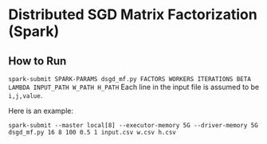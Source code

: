 # Distributed SGD Matrix Factorization (Spark)

## How to Run

`spark-submit SPARK-PARAMS dsgd_mf.py FACTORS WORKERS ITERATIONS BETA LAMBDA INPUT_PATH W_PATH H_PATH`
Each line in the input file is assumed to be `i,j,value`.

Here is an example:

`spark-submit --master local[8] --executor-memory 5G --driver-memory 5G dsgd_mf.py 16 8 100 0.5 1 input.csv w.csv h.csv`
